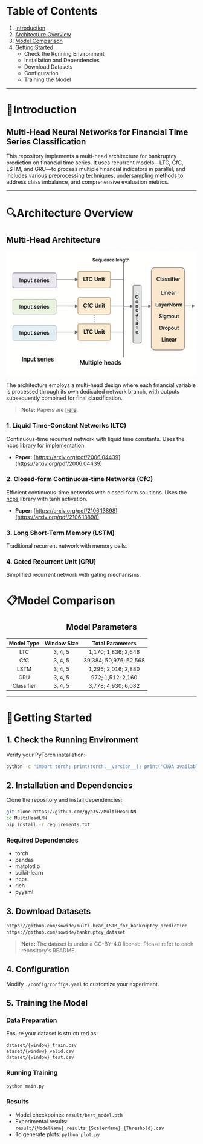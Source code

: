 # Table of Contents

1. [Introduction](#Introduction)
2. [Architecture Overview](#Architecture-Overview)
3. [Model Comparison](#Model-Comparison)
4. [Getting Started](#Getting-Started)
   * Check the Running Environment
   * Installation and Dependencies
   * Download Datasets
   * Configuration
   * Training the Model


---


# 📑Introduction

## Multi-Head Neural Networks for Financial Time Series Classification

This repository implements a multi-head architecture for bankruptcy prediction on financial time series. It uses recurrent models—LTC, CfC, LSTM, and GRU—to process multiple financial indicators in parallel, and includes various preprocessing techniques, undersampling methods to address class imbalance, and comprehensive evaluation metrics.


---


# 🔍Architecture Overview

## Multi-Head Architecture

<img src="assets/architecture.png" alt="Multi-head architecture schematic" />

The architecture employs a multi-head design where each financial variable is processed through its own dedicated network branch, with outputs subsequently combined for final classification.

> **Note:** Papers are [here](https://www.mdpi.com/1999-5903/16/3/79).

### 1. Liquid Time-Constant Networks (LTC)

Continuous-time recurrent network with liquid time constants. Uses the [ncps](https://github.com/mlech26l/ncps) library for implementation.

* **Paper:** [https://arxiv.org/pdf/2006.04439](https://arxiv.org/pdf/2006.04439)

### 2. Closed-form Continuous-time Networks (CfC)

Efficient continuous-time networks with closed-form solutions. Uses the [ncps](https://github.com/mlech26l/ncps) library with tanh activation.

* **Paper:** [https://arxiv.org/pdf/2106.13898](https://arxiv.org/pdf/2106.13898)

### 3. Long Short-Term Memory (LSTM)

Traditional recurrent network with memory cells.

### 4. Gated Recurrent Unit (GRU)

Simplified recurrent network with gating mechanisms.



# 📋Model Comparison

<div align="center">

## Model Parameters

| Model Type | Window Size |    Total Parameters    |
| :--------: | :---------: | :--------------------: |
|     LTC    |   3, 4, 5   |   1,170; 1,836; 2,646  |
|     CfC    |   3, 4, 5   | 39,384; 50,976; 62,568 |
|    LSTM    |   3, 4, 5   |   1,296; 2,016; 2,880  |
|     GRU    |   3, 4, 5   |    972; 1,512; 2,160   |
| Classifier |   3, 4, 5   |   3,778; 4,930; 6,082  |


</div>


---


# 🔨Getting Started

## 1. Check the Running Environment

Verify your PyTorch installation:

```bash
python -c "import torch; print(torch.__version__); print('CUDA available:', torch.cuda.is_available())"
```

## 2. Installation and Dependencies

Clone the repository and install dependencies:

```bash
git clone https://github.com/gyb357/MultiHeadLNN
cd MultiHeadLNN
pip install -r requirements.txt
```

### Required Dependencies

* torch
* pandas
* matplotlib
* scikit-learn
* ncps
* rich
* pyyaml

## 3. Download Datasets

```bash
https://github.com/sowide/multi-head_LSTM_for_bankruptcy-prediction
https://github.com/sowide/bankruptcy_dataset
```

> **Note:** The dataset is under a CC-BY-4.0 license. Please refer to each repository's README.

## 4. Configuration

Modify `./config/configs.yaml` to customize your experiment.

## 5. Training the Model

### Data Preparation

Ensure your dataset is structured as:

```
dataset/{window}_train.csv
ataset/{window}_valid.csv
dataset/{window}_test.csv
```

### Running Training

```bash
python main.py
```

### Results

* Model checkpoints: `result/best_model.pth`
* Experimental results: `result/{ModelName}_results_{ScalerName}_{Threshold}.csv`
* To generate plots: `python plot.py`

